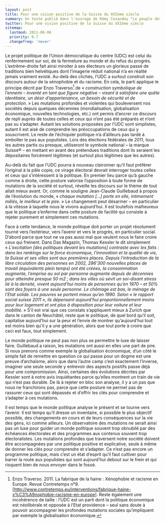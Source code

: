 ```yaml
---
layout: post
title: Pour une vision positive de la Suisse du XXIème siècle
summary: Un texte publié dans l'ouvrage de Rémy Cosandey "Le peuple des moutons" publié en septembre 2011 par les Editions G-d'encre 
twitter: Pour une vision positive de la Suisse du XXIème siècle
sitemap:
  lastmod: 2011-06-06
  priority: 0.7
  changefreq: 'never'
---
```


Le projet politique de l’Union démocratique du centre (UDC) est celui du renfermement sur soi, de la fermeture au monde et du 
refus du progrès. L’extrême-droite fait ainsi miroiter à ses électeurs un glorieux passé de traditions bien helvétiques dont 
l’imagerie réduit national n’a en réalité jamais vraiment existé. Au-delà des clichés, l’UDC a surtout construit son discours 
autour de la xénophobie et du racisme. En cela, le parti applique le principe décrit par Enzo Traverso[^traverso] de « *construction 
symbolique de l’ennemi – inventé en tant que figure négative – visant à satisfaire une quête identitaire, un désir 
d’appartenance, un besoin de sécurité et de protection.* » Les mutations profondes et violentes qui bouleversent nos sociétés 
depuis quelques décennies (mondialisation, globalisation économique, nouvelles technologies, etc.) ont permis d’ancrer ce 
discours de repli auprès de toutes celles et ceux qui n’ont pas été préparés et n’ont pas su s’adapter. Autant les solutions 
proposées par l’UDC sont simplistes, autant il est aisé de comprendre les préoccupations de ceux qui y souscrivent. 
Le reste de l’échiquier politique n’a d’ailleurs pas tardé à emboîter le pas aux populistes. Lors des élections fédérales 
de 2011, tous les autres partis ou presque, utiliseront le symbole national – la marque Suisse® – en mettant en avant des 
prétendues traditions dont ils seraient les dépositaires forcément légitimes (et surtout plus légitimes que les autres). 

Au-delà du fait que l’UDC pourra à nouveau claironner qu’il faut préférer l’original à la pâle copie, ce virage électoral 
devrait interroger toutes celles et ceux qui s’intéressent à la politique. En premier lieu parce qu’à gauche comme à droite, 
cette posture valorise l’opposition à toute forme de mutations de la société et surtout, réveille les discours sur le thème 
de tout allait mieux avant. Or, comme le souligne Jean-Claude Guillebaud à propos de l’évolution du monde, « *chaque 
mutation […] porte en elle, intimement mêlés, le meilleur et le pire.* » Le changement peut désarmer – en particulier à la 
vitesse à laquelle nous le vivons aujourd’hui. Il est toutefois malheureux que le politique s’enferme dans cette posture 
de facilité qui consiste à rejeter purement et simplement ces mutations.

Face à cette tendance, le monde politique doit porter un projet résolument tourné vers l’extérieur, vers l’avenir et vers 
le progrès, en particulier social. D’abord parce que tout ne va pas aussi mal que veulent nous le faire croire ceux qui 
freinent. Dans Das Magazin, Thomas Kessler le dit simplement « *L’excitation [des politiques devant les mutations] contraste 
avec les faits : dans les rankings sur la force économique, l’innovation et la qualité de vie, la Suisse et ses villes sont 
aux premières places. Depuis l’introduction de la libre circulation des personnes en 2002, 286'300 nouvelles places de 
travail (équivalents plein temps) ont été créées, la consommation augmente, l’emprise au sol par personne augmente depuis 
de décennies pour atteindre presque 50 m2 ; dans les villes où sévit un soi-disant  stress lié à la densité, vivent 
aujourd’hui moins de personnes qu’en 1970 – et 50% sont des foyers à une seule personne. Le chômage est bas, le ménage de 
l’Etat solide. Les pauvres se portent mieux qu’en 1990. Selon « *le rapport social suisse 2011* », ils dépensent 
aujourd’hui proportionnellement moins pour leur logement et ont plus à disposition pour leur voiture et leur mobilité.* » 
S’il est vrai que ces constats s’appliquent mieux à Zurich que dans le canton de Neuchâtel, reste que le politique, de quel 
bord qu’il soit, capitalise aujourd’hui sur la peur et l’envie de montrer qu’aujourd’hui tout est moins bien qu’il y a une 
génération, alors que tout porte à croire que ceci est faux, tout simplement.

Le monde politique ne peut pas non plus se permettre le luxe de laisser faire. Guillebaud a raison, les mutations ont 
aussi en elles une part de pire. Si nous prenons comme exemple la globalisation économique, d’un côté le simple 
fait de remettre en question ce qui passe pour un dogme est une preuve d’archaïsme, alors que dans l’autre camp c’est 
exactement l’inverse, imaginer une seule seconde y entrevoir des aspects positifs passe déjà pour une compromission. Ainsi, 
certaines des évolutions décrites par Kessler sont à notre avis inquiétantes parce qu’elles montrent un train de vie qui n’est 
pas durable. De là à rejeter en bloc son analyse, il y a un pas que nous ne franchirons pas, parce que cette posture ne 
permet pas de rassurer ceux qui sont dépassés et d’offrir les clés pour comprendre et s’adapter à ces mutations.

Il est temps que le monde politique analyse le présent et se tourne vers l’avenir. Il est temps qu’il dresse un inventaire, 
si possible le plus objectif possible, des changements en cours et de leurs conséquences sur la vie des gens, ici comme 
ailleurs. Un observatoire des mutations ne serait ainsi pas un luxe pour guider un monde politique souvent trop obnubilé 
par des échéances électorales et des programmes aux contenus souvent trop électoralistes. Les mutations profondes que 
traversent notre société doivent être accompagnées par une politique positive et explicative, seule à même de donner les 
clés pour comprendre et s’adapter. Ce n’est pas encore un programme politique, mais c’est un état d’esprit qu’il faut 
cultiver pour barrer la route aux populistes qui sont aujourd’hui debout sur le frein et qui risquent bien de nous envoyer 
dans le fossé.

[^traverso]: Enzo Traverso. 2011. La fabrique de la haine : Xénophobie et racisme en Europe. Revue Contretemps n°9. [http://www.contretemps.eu/interventions/fabrique-haine-x%C3%A9nophobie-racisme-en-europe]. Reste également une incohérence de taille : l’UDC est un parti dont la politique économique est néolibérale et opposée à l’Etat providence – seul sans doute à pouvoir accompagner les profondes mutations sociales qu’impliquent par exemple la globalisation économique. 
